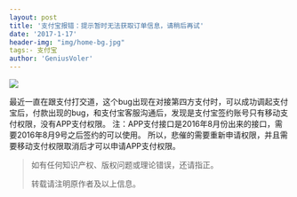 ```yaml
---
layout: post
title: '支付宝报错：提示暂时无法获取订单信息，请稍后再试'
date: '2017-1-17'
header-img: "img/home-bg.jpg"
tags:- 支付宝
author: 'GeniusVoler'
---
```




![](http://i.imgur.com/oGJOUDI.jpg)



最近一直在跟支付打交道，这个bug出现在对接第四方支付时，可以成功调起支付宝后，付款出现的bug，和支付宝客服沟通后，发现是支付宝签约账号只有移动支付权限，没有APP支付权限。
注：APP支付接口是2016年8月份出来的接口，需要2016年8月9号之后签约的可以使用。
所以，悲催的需要重新申请权限，并且需要移动支付权限取消后才可以申请APP支付权限。                  

> 如有任何知识产权、版权问题或理论错误，还请指正。
>
> 转载请注明原作者及以上信息。